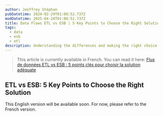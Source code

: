 ```yaml
---
author: Jeoffrey Stéphan
pubDatetime: 2024-02-29T01:08:52.737Z
modDatetime: 2025-04-24T01:08:52.737Z
title: Data Flows ETL vs ESB | 5 Key Points to Choose the Right Solution
tags:
  - data
  - esb
  - etl
description: Understanding the differences and making the right choice between ESB and ETL
---
```


> This article is currently available in French. You can read it here: [Flux de données ETL vs ESB : 5 points clés pour choisir la solution adéquate](https://jeoste.github.io/articles/etl-vs-esb/)

## ETL vs ESB: 5 Key Points to Choose the Right Solution

This English version will be available soon. For now, please refer to the French version.

